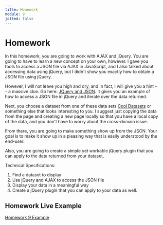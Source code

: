 ```yaml
---
title: Homework
module: 9
jotted: false
---
```


# Homework

In this homework, you are going to work with AJAX and jQuery.  You are going to have to learn a new concept on your own, however.  I gave you tools to access a JSON file via AJAX in JavaScript, and I also talked about accessing data using jQuery, but I didn't show you exactly how to obtain a JSON file using jQuery.  

However, I will not leave you high and dry, and in fact, I will give you a hint -- a massive clue.  Go here: <a href="https://www.w3schools.com/jquery/ajax_getjson.asp" target="_blank">JQuery and JSON</a>.  It gives you an example of how to access a JSON file in jQuery and iterate over the data returned.

Next, you choose a dataset from one of these data sets <a href="https://github.com/jdorfman/awesome-json-datasets" target="_blank">Cool Datasets</a> or something else that looks interesting to you.  I suggest just copying the data from the page and creating a new page locally so that you have a local copy of the data, and you don't have to worry about the cross-domain issue.

From there, you are going to make something show up from the JSON. Your goal is to make it show up in a pleasing way that is easily understood by the end-user.

Also, you are going to create a simple yet workable jQuery plugin that you can apply to the data returned from your dataset.

Technical Specifications:

1. Find a dataset to display
2. Use jQuery and AJAX to access the JSON file
3. Display your data in a meaningful way
4. Create a jQuery plugin that you can apply to your data as well.


## Homework Live Example

<a href="https://github.com/Montana-Media-Arts/441-WebTech-Spring2022-Examples/tree/main/Week%209/Homework%209" target="_blank">Homework 9 Example</a>
